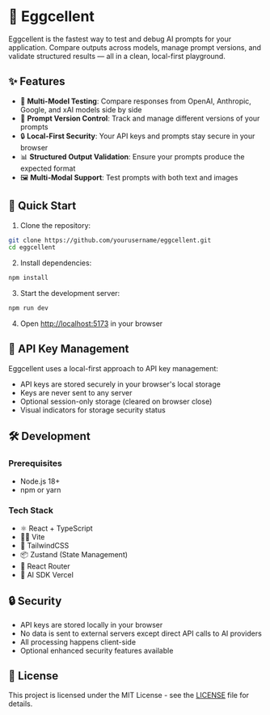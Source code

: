 # 🥚 Eggcellent

Eggcellent is the fastest way to test and debug AI prompts for your application. Compare outputs across models, manage prompt versions, and validate structured results — all in a clean, local-first playground.

## ✨ Features

- 🚀 **Multi-Model Testing**: Compare responses from OpenAI, Anthropic, Google, and xAI models side by side
- 🔄 **Prompt Version Control**: Track and manage different versions of your prompts
- 🔒 **Local-First Security**: Your API keys and prompts stay secure in your browser
- 📊 **Structured Output Validation**: Ensure your prompts produce the expected format
- 🖼️ **Multi-Modal Support**: Test prompts with both text and images

## 🚀 Quick Start

1. Clone the repository:

```bash
git clone https://github.com/yourusername/eggcellent.git
cd eggcellent
```

2. Install dependencies:

```bash
npm install
```

3. Start the development server:

```bash
npm run dev
```

4. Open [http://localhost:5173](http://localhost:5173) in your browser

## 🔑 API Key Management

Eggcellent uses a local-first approach to API key management:

- API keys are stored securely in your browser's local storage
- Keys are never sent to any server
- Optional session-only storage (cleared on browser close)
- Visual indicators for storage security status

## 🛠️ Development

### Prerequisites

- Node.js 18+
- npm or yarn

### Tech Stack

- ⚛️ React + TypeScript
- 🏃‍♂️ Vite
- 🎨 TailwindCSS
- 📦 Zustand (State Management)
- 🔄 React Router
- 🧪 AI SDK Vercel

## 🔒 Security

- API keys are stored locally in your browser
- No data is sent to external servers except direct API calls to AI providers
- All processing happens client-side
- Optional enhanced security features available

## 📄 License

This project is licensed under the MIT License - see the [LICENSE](LICENSE) file for details.
